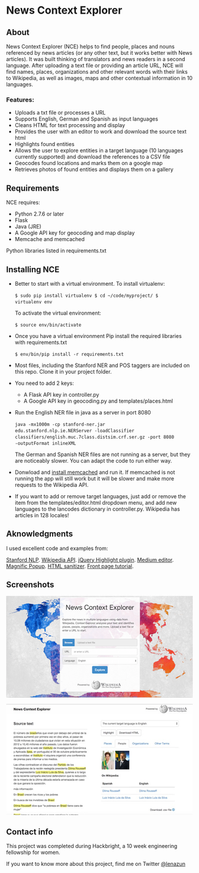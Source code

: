 News Context Explorer
====================


About
---------------------

News Context Explorer (NCE) helps to find people, places and nouns referenced by news articles (or any other text, but it works better with News articles).  It was built thinking of translators and news readers in a second language. After uploading a text file or providing an article URL, NCE will find names, places, organizations and other relevant words with their links to Wikipedia, as well as images, maps and other contextual information in 10 languages.

### Features:

+ Uploads a txt file or processes a URL
+ Supports English, German and Spanish as input languages
+ Cleans HTML for text processing and display
+ Provides the user with an editor to work and download the source text html
+ Highlights found entities
+ Allows the user to explore entities in a target language (10 languages currently supported) and download the references to a CSV file
+ Geocodes found locations and marks them on a google map
+ Retrieves photos of found entities and displays them on a gallery


Requirements
---------------------

NCE requires:

+ Python 2.7.6 or later
+ Flask
+ Java (JRE)
+ A Google API key for geocoding and map display
+ Memcache and memcached

Python libraries listed in requirements.txt


Installing NCE
---------------------

+ Better to start with a virtual environment.  To install virtualenv:

	<code>$ sudo pip install virtualenv
	$ cd ~/code/myproject/
	$ virtualenv env</code>

	To activate the virtual environment:

	<code>$ source env/bin/activate</code>


+ Once you have a virtual environment Pip install the required libraries with requirements.txt

	<code>$ env/bin/pip install -r requirements.txt</code>

+ Most files, including the Stanford NER and POS taggers are included on this repo. Clone it in your project folder.

+ You need to add 2 keys:  
	- A Flask API key in controller.py
	- A Google API key in geocoding.py and templates/places.html

+ Run the English NER file in java as a server in port 8080

	<code>java -mx1000m -cp stanford-ner.jar edu.stanford.nlp.ie.NERServer -loadClassifier classifiers/english.muc.7class.distsim.crf.ser.gz -port 8080 -outputFormat inlineXML</code>

	The German and Spanish NER files are not running as a server, but they are noticeably  slower.  You can adapt the code to run either way.

+ Donwload and [install memcached](http://memcached.org/downloads) and run it.  If memcached is not running the app will still work but it will be slower and make more requests to the Wikipedia API.

+ If you want to add or remove target languages, just add or remove the item from the templates/editor.html dropdown menu, and add new languages to the lancodes dictionary in controller.py.  Wikipedia has articles in 128 locales!


Aknowledgments
---------------------

I used excellent code and examples from:

[Stanford NLP](http://nlp.stanford.edu).
[Wikipedia API](http://www.mediawiki.org/wiki/API:Main_page).
[jQuery Highlight plugin](http://bartaz.github.io/sandbox.js/jquery.highlight.html).
[Medium editor](https://github.com/daviferreira/medium-editor).
[Magnific Popup](http://dimsemenov.com/plugins/magnific-popup/).
[HTML sanitizer](http://chase-seibert.github.io/blog/2011/01/28/sanitize-html-with-beautiful-soup.html).
[Front page tutorial](http://www.williamghelfi.com/blog/2013/08/04/bootstrap-in-practice-a-landing-page/).


Screenshots
---------------------

![Front page](/static/img/cover_ss.jpg "Front page")

![Text processing](/static/img/inside_ss.jpg "Text processing")


Contact info
---------------------

This project was completed during Hackbright, a 10 week engineering fellowship for women.

If you want to know more about this project, find me on Twitter [@lenazun](https://twitter.com/lenazun)
